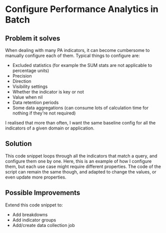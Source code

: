 # Configure Performance Analytics in Batch

## Problem it solves

When dealing with many PA indicators, it can become cumbersome to manually configure each of them. Typical things to configure are:
* Excluded statistics (for example the SUM stats are not applicable to percentage units)
* Precision
* Direction
* Visibility settings
* Whether the indicator is key or not
* Value when nil
* Data retention periods
* Some data aggregations (can consume lots of calculation time for nothing if they're not required)

I realised that more than often, I want the same baseline config for all the indicators of a given domain or application. 

## Solution

This code snippet loops through all the indicators that match a query, and configure them one by one. Here, this is an example of how I configure them, but each use case might require different properties. The code of the script can remain the same though, and adapted to change the values, or even update more properties.

## Possible Improvements

Extend this code snippet to:
* Add breakdowns
* Add indicator groups
* Add/create data collection job
